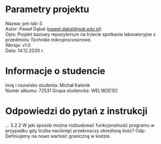# Parametry projektu

Nazwa: pm-lab-3  
Autor: Paweł Dąbal (pawel.dabal@wat.edu.pl)  
Opis: Projekt bazowy repozytorium na trzecie spotkanie laboratoryjne z przedmiotu _Technika mikroprocesorowa_.  
Wersja: v1.0  
Data: 14.12.2020 r.

# Informacje o studencie

Imię i nazwisko studenta: Michał Kalenik  
Numer albumu: 72531 
Grupa studencka: WEL18DE1S1

# Odpowiedzi do pytań z instrukcji
...
3.2.2 W jaki sposób można rozbudować funkcjonalność programu w przypadku gdy liczba naciśnięć przekrosczy określoną ilość? 
Odp: Definiujemy na nowo wartość graniczną w kodzie.